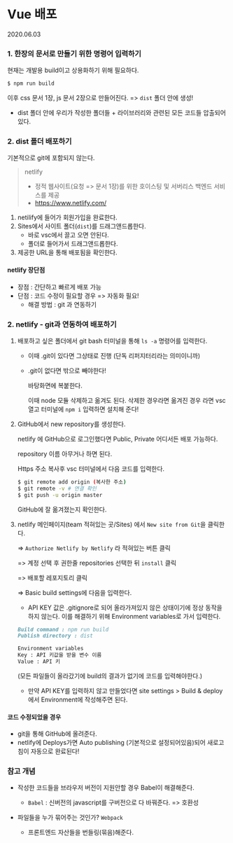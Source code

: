 # Vue 배포 

2020.06.03

### 1. 한장의 문서로 만들기 위한 명령어 입력하기

현재는 개발용 build이고 상용화하기 위해 필요하다.

```bash
$ npm run build
```

이후 css 문서 1장, js 문서 2장으로 만들어진다. => `dist` 폴더 안에 생성!

- dist 폴더 안에 우리가 작성한 폴더들 + 라이브러리와 관련된 모든 코드들 압출되어 있다.

### 2. dist 폴더 배포하기

기본적으로 git에 포함되지 않는다.

> netlify
>
> - 정적 웹사이트(요청 => 문서 1장)를 위한 호이스팅 및 서버리스 백엔드 서비스를 제공
> - https://www.netlify.com/

1. netilify에 들어가 회원가입을 완료한다.
2. Sites에서 사이트 폴더(`dist`)를 드래그앤드롭한다.
   - 바로 vsc에서 끌고 오면 안된다.
   - 폴더로 들어가서 드래그앤드롭한다.
3. 제공한 URL을 통해 배포됨을 확인한다.

#### netlify 장단점

- 장점 : 간단하고 빠르게 배포 가능
- 단점 : 코드 수정이 필요할 경우 => 자동화 필요!
  - 해결 방법 : git 과 연동하기

### 2. netlify - git과 연동하여 배포하기

1. 배포하고 싶은 폴더에서 git bash 터미널을 통해 `ls -a` 명령어를 입력한다. 

   - 이때 .git이 있다면 그상태로 진행 (단독 리퍼지터리라는 의미이니까)

   - .git이 없다면 밖으로 빼야한다!

     바탕화면에 복붙한다.

     이때 node 모듈 삭제하고 옮겨도 된다. 삭제한 경우라면 옮겨진 경우 라면 vsc열고 터미널에 `npm i` 입력하면 설치해 준다!

2. GitHub에서 new repository를 생성한다.

   netlify 에 GitHub으로 로그인했다면 Public, Private 어디서든 배포 가능하다.

   repository 이름 아무거나 하면 된다.

   Https 주소 복사후 vsc 터미널에서 다음 코드를 입력한다.

   ```bash
   $ git remote add origin (복사한 주소)
   $ git remote -v # 연결 확인
   $ git push -u origin master
   ```

   GitHub에 잘 옮겨졌는지 확인한다.

3. netlify 메인페이지(team 적혀있는 곳/Sites) 에서 `New site from Git`을 클릭한다. 

   => `Authorize Netlify by Netlify` 라 적혀있는 버튼 클릭 

   => 계정 선택 후 권한줄 repositories 선택한 뒤 `install` 클릭 

   => 배포할 레포지토리 클릭

   => Basic build settings에 다음을 입력한다.

   - API KEY 값은 .gitignore로 되어 올라가져있지 않은 상태이기에 정상 동작을 하지 않는다. 이를 해결하기 위해 Environment variables로 가서 입력한다.

   ```markdown
   Build command : npm run build
   Publish directory : dist
   
   Environment variables
   Key : API 키값을 받을 변수 이름
   Value : API 키 
   ```

   (모든 파일들이 올라갔기에 build의 결과가 없기에 코드를 입력해야한다.)

   - 만약 API KEY를 입력하지 않고 만들었다면 site settings  >  Build & deploy 에서 Environment에 작성해주면 된다.

#### 코드 수정되었을 경우

- git을 통해 GitHub에 올려준다.
- netlify에 Deploys가면 Auto publishing (기본적으로 설정되어있음)되어 새로고침이 자동으로 완료된다!

### 참고 개념

- 작성한 코드들을 브라우저 버전이 지원안할 경우 Babel이 해결해준다.

  - `Babel` :  신버전의 javascript를 구버전으로 다 바꿔준다. => 호환성

- 파일들을 누가 묶어주는 것인가? `Webpack`

  - 프론트엔드 자산들을 번들링(묶음)해준다.

    